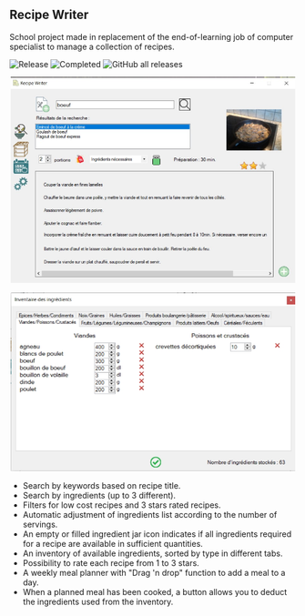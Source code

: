 ## Recipe Writer
School project made in replacement of the end-of-learning job of computer specialist to manage a collection of recipes.

![Release](https://img.shields.io/badge/release-stable-1B4636)
![Completed](https://img.shields.io/badge/completed-2025-1B4636)
![GitHub all releases](https://img.shields.io/github/downloads/laurentbarraud/Recipe-Writer/total?color=88aacc&style=flat)

<p align="center">
<img src="https://raw.githubusercontent.com/laurentbarraud/Recipe-Writer/refs/heads/master/recipe-writer-screenshot.jpg" width="500" alt="screenshot of the main form of Recipe Writer app">
</p>
<p align="center">
<img src="https://raw.githubusercontent.com/laurentbarraud/Recipe-Writer/refs/heads/master/recipe-writer-inventory-screenshot.jpg" width="500" alt="screenshot of the inventory in Recipe Writer app">
</p>

- Search by keywords based on recipe title.
- Search by ingredients (up to 3 different).
- Filters for low cost recipes and 3 stars rated recipes.
- Automatic adjustment of ingredients list according to the number of servings.
- An empty or filled ingredient jar icon indicates if all ingredients required for a recipe are available in sufficient quantities.
- An inventory of available ingredients, sorted by type in different tabs.
- Possibility to rate each recipe from 1 to 3 stars.
- A weekly meal planner with "Drag 'n drop" function to add a meal to a day.
- When a planned meal has been cooked, a button allows you to deduct the ingredients used from the inventory.
